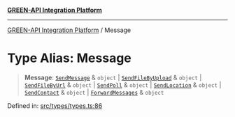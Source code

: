 [**GREEN-API Integration Platform**](../README.md)

***

[GREEN-API Integration Platform](../globals.md) / Message

# Type Alias: Message

> **Message**: [`SendMessage`](../interfaces/SendMessage.md) & `object` \| [`SendFileByUpload`](../interfaces/SendFileByUpload.md) & `object` \| [`SendFileByUrl`](../interfaces/SendFileByUrl.md) & `object` \| [`SendPoll`](../interfaces/SendPoll.md) & `object` \| [`SendLocation`](../interfaces/SendLocation.md) & `object` \| [`SendContact`](../interfaces/SendContact.md) & `object` \| [`ForwardMessages`](../interfaces/ForwardMessages.md) & `object`

Defined in: [src/types/types.ts:86](https://github.com/green-api/greenapi-integration/blob/1e2009040b9fbee0c78f6935b3e8b1d1b6550313/src/types/types.ts#L86)
